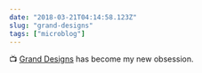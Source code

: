 ```yaml
---
date: "2018-03-21T04:14:58.123Z"
slug: "grand-designs"
tags: ["microblog"]
---
```


📺 [Grand Designs](https://www.netflix.com/title/80160755) has become my new obsession.
